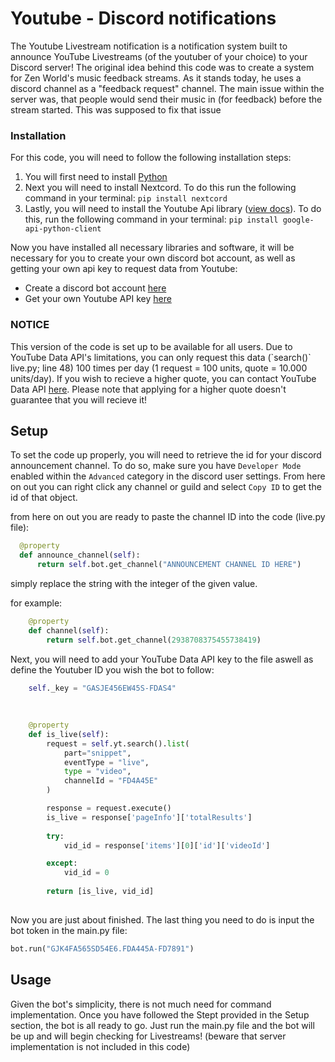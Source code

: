 <h1>Youtube - Discord notifications</h1>

The Youtube Livestream notification is a notification system built to announce YouTube Livestreams (of the youtuber of your choice) to your Discord server! The original idea behind this code was to create a system for Zen World's music feedback streams. As it stands today, he uses a discord channel as a "feedback request" channel. The main issue within the server was, that people would send their music in (for feedback) before the stream started. This was supposed to fix that issue


<h3>Installation</h2>

For this code, you will need to follow the following installation steps:

1.  You will first need to install <a href="https://www.python.org/downloads/">Python</a>
2.  Next you will need to install Nextcord. To do this run the following command in your terminal: `pip install nextcord`
3.  Lastly, you will need to install the Youtube Api library (<a href="https://github.com/googleapis/google-api-python-client">view docs</a>). To do this, run the following command in your terminal: `pip install google-api-python-client`


Now you have installed all necessary libraries and software, it will be necessary for you to create your own discord bot account, as well as getting your own api key to request data from Youtube:

- Create a discord bot account <a href="https://discord.com/developers/docs/intro">here</a>
- Get your own Youtube API key <a href="https://console.cloud.google.com/apis/dashboard">here</a>

<h3>NOTICE</h3>
This version of the code is set up to be available for all users. Due to YouTube Data API's limitations, you can only request this data (`search()` live.py; line 48) 100 times per day (1 request = 100 units, quote = 10.000 units/day). If you wish to recieve a higher quote, you can contact YouTube Data API <a href="https://support.google.com/youtube/contact/yt_api_form">here</a>. Please note that applying for a higher quote doesn't guarantee that you will recieve it!


<h2>Setup</h2>

To set the code up properly, you will need to retrieve the id for your discord announcement channel. To do so, make sure you have `Developer Mode` enabled within the `Advanced` category in the discord user settings. From here on out you can right click any channel or guild and select `Copy ID` to get the id of that object. 


from here on out you are ready to paste the channel ID into the code (live.py file):
  ```python
    @property
    def announce_channel(self):
        return self.bot.get_channel("ANNOUNCEMENT CHANNEL ID HERE")
```
  
simply replace the string with the integer of the given value.

for example:
```python
    @property
    def channel(self):
        return self.bot.get_channel(2938708375455738419)
```
  
  Next, you will need to add your YouTube Data API key to the file aswell as define the Youtuber ID you wish the bot to follow:
```python
    self._key = "GASJE456EW45S-FDAS4"
    
    
    
    @property
    def is_live(self):
        request = self.yt.search().list(
            part="snippet",
            eventType = "live",
            type = "video",
            channelId = "FD4A45E"
        )

        response = request.execute()
        is_live = response['pageInfo']['totalResults']
        
        try:
            vid_id = response['items'][0]['id']['videoId']

        except:
            vid_id = 0
        
        return [is_live, vid_id]
    
```

Now you are just about finished. The last thing you need to do is input the bot token in the main.py file:
```python
bot.run("GJK4FA565SD54E6.FDA445A-FD7891")
```


<h2>Usage</h2>
Given the bot's simplicity, there is not much need for command implementation. Once you have followed the Stept provided in the Setup section, the bot is all ready to go. Just run the main.py file and the bot will be up and will begin checking for Livestreams! (beware that server implementation is not included in this code)
